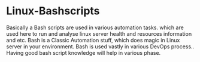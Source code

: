 # Linux-Bashscripts
Basically a Bash scripts are used in various automation tasks. which are used here to run and analyse linux server health and resources information and etc.
Bash is a Classic Automation stuff, which does magic in Linux server in your environment.
Bash is used vastly in various DevOps process..
Having good bash script knowledge will help in various phase.
